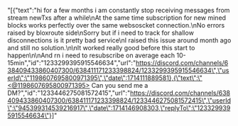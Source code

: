 "[{\"text\":\"hi for a few months i am constantly stop receiving messages from stream newTxs after a while\\nAt the same time subscription for new mined blocks works perfectly over the same websoscket connection.\\nNo errors raised by bloxroute side\\nSorry but if i need to track for shallow disconnections is it pretty bad service\\nI raised this issue around month ago and still no solution.\\n\\nIt worked really good before this start to happen\\n\\nAnd rn i need to resubscribe on average each 10-15min\",\"id\":\"1233299395915546634\",\"url\":\"https://discord.com/channels/638409433860407300/638411171233398824/1233299395915546634\",\"userId\":\"1198607695800971395\",\"date\":1714111889581},{\"text\":\"<@1198607695800971395> Can you send me a DM?\",\"id\":\"1233446275081572415\",\"url\":\"https://discord.com/channels/638409433860407300/638411171233398824/1233446275081572415\",\"userId\":\"945399314539216917\",\"date\":1714146908303,\"replyTo\":\"1233299395915546634\"}]"